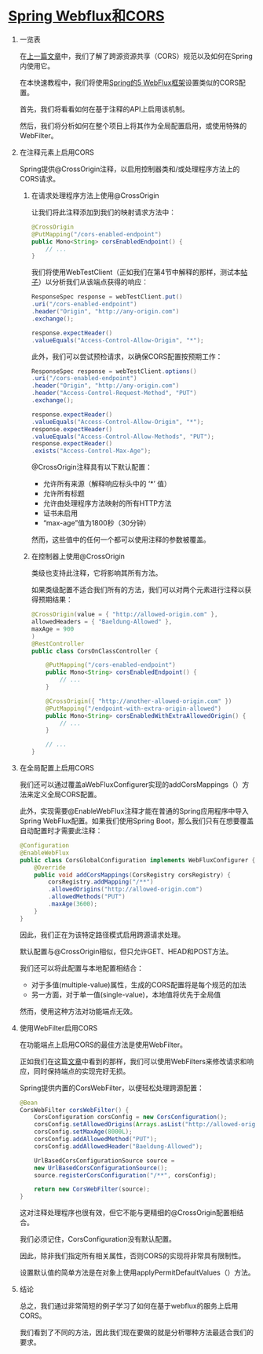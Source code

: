 # [Spring Webflux和CORS](https://www.baeldung.com/spring-webflux-cors)

1. 一览表

    在[上一篇文章](https://www.baeldung.com/spring-cors)中，我们了解了跨源资源共享（CORS）规范以及如何在Spring内使用它。

    在本快速教程中，我们将使用[Spring的5 WebFlux框架](https://docs.spring.io/spring/docs/current/spring-framework-reference/web-reactive.html)设置类似的CORS配置。

    首先，我们将看看如何在基于注释的API上启用该机制。

    然后，我们将分析如何在整个项目上将其作为全局配置启用，或使用特殊的WebFilter。

2. 在注释元素上启用CORS

    Spring提供@CrossOrigin注释，以启用控制器类和/或处理程序方法上的CORS请求。

    1. 在请求处理程序方法上使用@CrossOrigin

        让我们将此注释添加到我们的映射请求方法中：

        ```java
        @CrossOrigin
        @PutMapping("/cors-enabled-endpoint")
        public Mono<String> corsEnabledEndpoint() {
            // ...
        }
        ```

        我们将使用WebTestClient（正如我们在第4节中解释的那样，测试本[帖子](https://www.baeldung.com/spring-5-functional-web)）以分析我们从该端点获得的响应：

        ```java
        ResponseSpec response = webTestClient.put()
        .uri("/cors-enabled-endpoint")
        .header("Origin", "http://any-origin.com")
        .exchange();

        response.expectHeader()
        .valueEquals("Access-Control-Allow-Origin", "*");
        ```

        此外，我们可以尝试预检请求，以确保CORS配置按预期工作：

        ```java
        ResponseSpec response = webTestClient.options()
        .uri("/cors-enabled-endpoint")
        .header("Origin", "http://any-origin.com")
        .header("Access-Control-Request-Method", "PUT")
        .exchange();

        response.expectHeader()
        .valueEquals("Access-Control-Allow-Origin", "*");
        response.expectHeader()
        .valueEquals("Access-Control-Allow-Methods", "PUT");
        response.expectHeader()
        .exists("Access-Control-Max-Age");
        ```

        @CrossOrigin注释具有以下默认配置：

        - 允许所有来源（解释响应标头中的 ‘*’ 值）
        - 允许所有标题
        - 允许由处理程序方法映射的所有HTTP方法
        - 证书未启用
        - “max-age”值为1800秒（30分钟）

        然而，这些值中的任何一个都可以使用注释的参数被覆盖。

    2. 在控制器上使用@CrossOrigin

        类级也支持此注释，它将影响其所有方法。

        如果类级配置不适合我们所有的方法，我们可以对两个元素进行注释以获得预期结果：

        ```java
        @CrossOrigin(value = { "http://allowed-origin.com" },
        allowedHeaders = { "Baeldung-Allowed" },
        maxAge = 900
        )
        @RestController
        public class CorsOnClassController {

            @PutMapping("/cors-enabled-endpoint")
            public Mono<String> corsEnabledEndpoint() {
                // ...
            }

            @CrossOrigin({ "http://another-allowed-origin.com" })
            @PutMapping("/endpoint-with-extra-origin-allowed")
            public Mono<String> corsEnabledWithExtraAllowedOrigin() {
                // ...
            }

            // ...
        }
        ```

3. 在全局配置上启用CORS

    我们还可以通过覆盖aWebFluxConfigurer实现的addCorsMappings（）方法来定义全局CORS配置。

    此外，实现需要@EnableWebFlux注释才能在普通的Spring应用程序中导入Spring WebFlux配置。如果我们使用Spring Boot，那么我们只有在想要覆盖自动配置时才需要此注释：

    ```java
    @Configuration
    @EnableWebFlux
    public class CorsGlobalConfiguration implements WebFluxConfigurer {
        @Override
        public void addCorsMappings(CorsRegistry corsRegistry) {
            corsRegistry.addMapping("/**")
            .allowedOrigins("http://allowed-origin.com")
            .allowedMethods("PUT")
            .maxAge(3600);
        }
    }
    ```

    因此，我们正在为该特定路径模式启用跨源请求处理。

    默认配置与@CrossOrigin相似，但只允许GET、HEAD和POST方法。

    我们还可以将此配置与本地配置相结合：

    - 对于多值(multiple-value)属性，生成的CORS配置将是每个规范的加法
    - 另一方面，对于单一值(single-value)，本地值将优先于全局值

    然而，使用这种方法对功能端点无效。

4. 使用WebFilter启用CORS

    在功能端点上启用CORS的最佳方法是使用WebFilter。

    正如我们在这篇[文章](https://www.baeldung.com/spring-webflux-filters)中看到的那样，我们可以使用WebFilters来修改请求和响应，同时保持端点的实现完好无损。

    Spring提供内置的CorsWebFilter，以便轻松处理跨源配置：

    ```java
    @Bean
    CorsWebFilter corsWebFilter() {
        CorsConfiguration corsConfig = new CorsConfiguration();
        corsConfig.setAllowedOrigins(Arrays.asList("http://allowed-origin.com"));
        corsConfig.setMaxAge(8000L);
        corsConfig.addAllowedMethod("PUT");
        corsConfig.addAllowedHeader("Baeldung-Allowed");

        UrlBasedCorsConfigurationSource source =
        new UrlBasedCorsConfigurationSource();
        source.registerCorsConfiguration("/**", corsConfig);

        return new CorsWebFilter(source);
    }
    ```

    这对注释处理程序也很有效，但它不能与更精细的@CrossOrigin配置相结合。

    我们必须记住，CorsConfiguration没有默认配置。

    因此，除非我们指定所有相关属性，否则CORS的实现将非常具有限制性。

    设置默认值的简单方法是在对象上使用applyPermitDefaultValues（）方法。

5. 结论

    总之，我们通过非常简短的例子学习了如何在基于webflux的服务上启用CORS。

    我们看到了不同的方法，因此我们现在要做的就是分析哪种方法最适合我们的要求。
